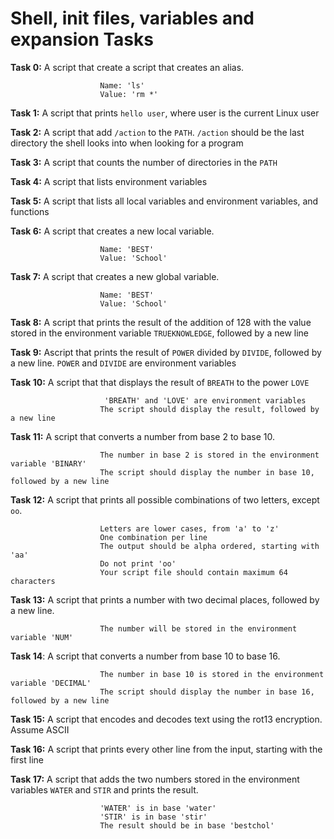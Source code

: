 # Shell, init files, variables and expansion Tasks

**Task 0:** A script that create a script that creates an alias.

                        Name: 'ls' 
                        Value: 'rm *'

**Task 1:** A script that prints `hello user`, where user is the current Linux user

**Task 2:** A script that add `/action` to the `PATH`. `/action` should be the last directory the shell looks into when looking for a program

**Task 3:** A script that counts the number of directories in the `PATH`

**Task 4:** A script that lists environment variables

**Task 5:** A script that lists all local variables and environment variables, and functions

**Task 6:** A script that creates a new local variable.

                        Name: 'BEST'
                        Value: 'School'

**Task 7:** A script that creates a new global variable.

                        Name: 'BEST'
                        Value: 'School'

**Task 8:** A script that prints the result of the addition of 128 with the value stored in the environment variable `TRUEKNOWLEDGE`, followed by a new line

**Task 9:** Ascript that prints the result of `POWER` divided by `DIVIDE`, followed by a new line. `POWER` and `DIVIDE` are environment variables

**Task 10:** A script that that displays the result of `BREATH` to the power `LOVE`

                         'BREATH' and 'LOVE' are environment variables
                        The script should display the result, followed by a new line


**Task 11:** A script that converts a number from base 2 to base 10.

                        The number in base 2 is stored in the environment variable 'BINARY'
                        The script should display the number in base 10, followed by a new line
                        
**Task 12:** A script that prints all possible combinations of two letters, except `oo`.

                        Letters are lower cases, from 'a' to 'z'
                        One combination per line
                        The output should be alpha ordered, starting with 'aa'
                        Do not print 'oo'
                        Your script file should contain maximum 64 characters

**Task 13:** A script that prints a number with two decimal places, followed by a new line.

                        The number will be stored in the environment variable 'NUM'

**Task 14**: A script that converts a number from base 10 to base 16.

                        The number in base 10 is stored in the environment variable 'DECIMAL'
                        The script should display the number in base 16, followed by a new line

**Task 15:** A script that encodes and decodes text using the rot13 encryption. Assume ASCII

**Task 16:** A script that prints every other line from the input, starting with the first line

**Task 17:** A script that adds the two numbers stored in the environment variables `WATER` and `STIR` and prints the result.

                        'WATER' is in base 'water'
                        'STIR' is in base 'stir'
                        The result should be in base 'bestchol'
                        
